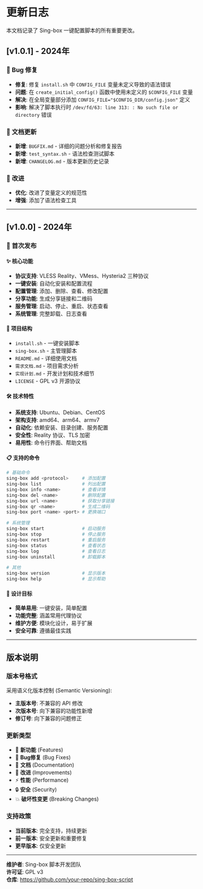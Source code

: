 # 更新日志

本文档记录了 Sing-box 一键配置脚本的所有重要更改。

## [v1.0.1] - 2024年

### 🐛 Bug 修复
- **修复**: 修复 `install.sh` 中 `CONFIG_FILE` 变量未定义导致的语法错误
- **问题**: 在 `create_initial_config()` 函数中使用未定义的 `$CONFIG_FILE` 变量
- **解决**: 在全局变量部分添加 `CONFIG_FILE="$CONFIG_DIR/config.json"` 定义
- **影响**: 解决了脚本执行时 `/dev/fd/63: line 313: : No such file or directory` 错误

### 📝 文档更新
- **新增**: `BUGFIX.md` - 详细的问题分析和修复报告
- **新增**: `test_syntax.sh` - 语法检查测试脚本
- **新增**: `CHANGELOG.md` - 版本更新历史记录

### 🔧 改进
- **优化**: 改进了变量定义的规范性
- **增强**: 添加了语法检查工具

---

## [v1.0.0] - 2024年

### 🎉 首次发布

#### ✨ 核心功能
- **协议支持**: VLESS Reality、VMess、Hysteria2 三种协议
- **一键安装**: 自动化安装和配置流程
- **配置管理**: 添加、删除、查看、修改配置
- **分享功能**: 生成分享链接和二维码
- **服务管理**: 启动、停止、重启、状态查看
- **系统管理**: 完整卸载、日志查看

#### 📁 项目结构
- `install.sh` - 一键安装脚本
- `sing-box.sh` - 主管理脚本
- `README.md` - 详细使用文档
- `需求文档.md` - 项目需求分析
- `实现计划.md` - 开发计划和技术细节
- `LICENSE` - GPL v3 开源协议

#### 🛠️ 技术特性
- **系统支持**: Ubuntu、Debian、CentOS
- **架构支持**: amd64、arm64、armv7
- **自动化**: 依赖安装、目录创建、服务配置
- **安全性**: Reality 协议、TLS 加密
- **易用性**: 命令行界面、帮助文档

#### 📋 支持的命令
```bash
# 基础命令
sing-box add <protocol>     # 添加配置
sing-box list               # 列出配置
sing-box info <name>        # 查看详情
sing-box del <name>         # 删除配置
sing-box url <name>         # 获取分享链接
sing-box qr <name>          # 生成二维码
sing-box port <name> <port> # 更换端口

# 系统管理
sing-box start              # 启动服务
sing-box stop               # 停止服务
sing-box restart            # 重启服务
sing-box status             # 查看状态
sing-box log                # 查看日志
sing-box uninstall          # 卸载脚本

# 其他
sing-box version            # 显示版本
sing-box help               # 显示帮助
```

#### 🎯 设计目标
- **简单易用**: 一键安装，简单配置
- **功能完整**: 涵盖常用代理协议
- **维护方便**: 模块化设计，易于扩展
- **安全可靠**: 遵循最佳实践

---

## 版本说明

### 版本号格式
采用语义化版本控制 (Semantic Versioning):
- **主版本号**: 不兼容的 API 修改
- **次版本号**: 向下兼容的功能性新增
- **修订号**: 向下兼容的问题修正

### 更新类型
- 🎉 **新功能** (Features)
- 🐛 **Bug修复** (Bug Fixes)
- 📝 **文档** (Documentation)
- 🔧 **改进** (Improvements)
- ⚡ **性能** (Performance)
- 🔒 **安全** (Security)
- 💥 **破坏性变更** (Breaking Changes)

### 支持政策
- **当前版本**: 完全支持，持续更新
- **前一版本**: 安全更新和重要修复
- **更早版本**: 仅安全更新

---

**维护者**: Sing-box 脚本开发团队  
**许可证**: GPL v3  
**仓库**: https://github.com/your-repo/sing-box-script